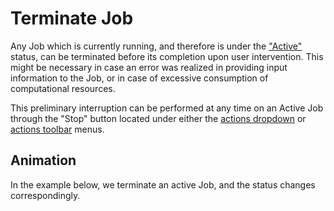 # Terminate Job

Any Job which is currently running, and therefore is under the ["Active"](../status.md) status, can be terminated before its completion upon user intervention. This might be necessary in case an error was realized in providing input information to the Job, or in case of excessive consumption of computational resources.

This preliminary interruption can be performed at any time on an Active Job through the "Stop" button  <i class="zmdi zmdi-stop zmdi-hc-border"></i> located under either the [actions dropdown](../../entities-general/ui/explorer.md#actions-dropdown) or [actions toolbar](../../entities-general/ui/explorer.md#actions-toolbar) menus.

## Animation

In the example below, we terminate an active Job, and the status changes correspondingly.

<img data-gifffer="/images/jobs/terminate-job.gif">
